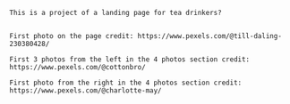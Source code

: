 
    This is a project of a landing page for tea drinkers? 


    First photo on the page credit: https://www.pexels.com/@till-daling-230380428/

    First 3 photos from the left in the 4 photos section credit: https://www.pexels.com/@cottonbro/

    First photo from the right in the 4 photos section credit: https://www.pexels.com/@charlotte-may/